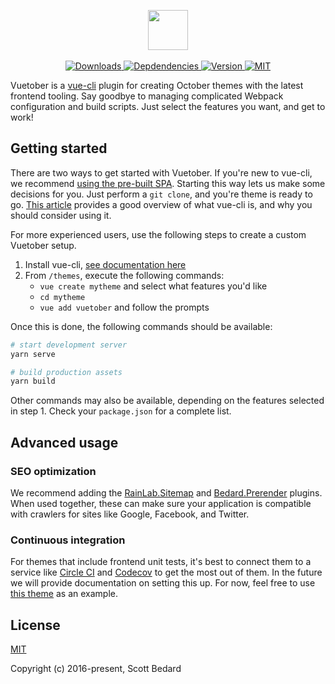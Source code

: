 <p align="center">
    <img height="64px" src="http://i.imgur.com/Ia3H0Ae.png" /><br />
    <br />
    <a href="https://www.npmtrends.com/vue-cli-plugin-vuetober">
        <img src="https://img.shields.io/npm/dt/vue-cli-plugin-vuetober.svg" alt="Downloads" />
    </a>
    <a href="https://david-dm.org/scottbedard/vuetober">
        <img alt="Depdendencies" src="https://img.shields.io/david/scottbedard/vuetober" />
    </a>
    <a href="https://www.npmjs.com/package/vue-cli-plugin-vuetober">
        <img src="https://img.shields.io/npm/v/vue-cli-plugin-vuetober.svg" alt="Version" />
    </a>
    <a href="https://github.com/scottbedard/oc-vuetober-theme/blob/master/LICENSE">
        <img src="https://img.shields.io/badge/license-MIT-blue.svg" alt="MIT" />
    </a>
</p>

Vuetober is a [vue-cli](https://cli.vuejs.org) plugin for creating October themes with the latest frontend tooling. Say goodbye to managing complicated Webpack configuration and build scripts. Just select the features you want, and get to work!

## Getting started

There are two ways to get started with Vuetober. If you're new to vue-cli, we recommend [using the pre-built SPA](https://github.com/scottbedard/vuetober-spa). Starting this way lets us make some decisions for you. Just perform a `git clone`, and you're theme is ready to go. [This article](https://medium.com/the-vue-point/vue-cli-3-0-is-here-c42bebe28fbb) provides a good overview of what vue-cli is, and why you should consider using it.

For more experienced users, use the following steps to create a custom Vuetober setup.

1. Install vue-cli, [see documentation here](https://cli.vuejs.org/guide/installation.html)
2. From `/themes`, execute the following commands:
   - `vue create mytheme` and select what features you'd like
   - `cd mytheme`
   - `vue add vuetober` and follow the prompts
   
Once this is done, the following commands should be available:

```bash
# start development server
yarn serve

# build production assets
yarn build
```

Other commands may also be available, depending on the features selected in step 1. Check your `package.json` for a complete list.

## Advanced usage

### SEO optimization

We recommend adding the [RainLab.Sitemap](https://github.com/rainlab/sitemap-plugin) and [Bedard.Prerender](https://github.com/scottbedard/oc-prerender-plugin) plugins. When used together, these can make sure your application is compatible with crawlers for sites like Google, Facebook, and Twitter.

### Continuous integration

For themes that include frontend unit tests, it's best to connect them to a service like [Circle CI](https://circleci.com) and [Codecov](https://codecov.io) to get the most out of them. In the future we will provide documentation on setting this up. For now, feel free to use [this theme](https://github.com/scottbedard/speedcube.site/blob/dev/circle.yml#L73-L95) as an example.

## License

[MIT](https://github.com/scottbedard/oc-vuetober-theme/blob/master/LICENSE)

Copyright (c) 2016-present, Scott Bedard
